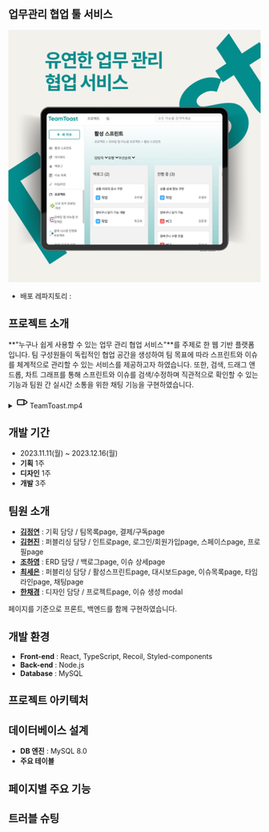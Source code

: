 ## 업무관리 협업 툴 서비스
<img src="https://github.com/CuteSeeun/Web-TeamToast/blob/main/cover.png" alt="홈 화면 예시" width="600" />

- 배포 레파지토리 : 

  
## 프로젝트 소개
**"누구나 쉽게 사용할 수 있는 업무 관리 협업 서비스"**를 주제로 한 웹 기반 플랫폼입니다. 팀 구성원들이 독립적인 협업 공간을 생성하여 팀 목표에 따라 스프린트와 이슈를 체계적으로 관리할 수 있는 서비스를 제공하고자 하였습니다. 또한, 검색, 드래그 앤 드롭, 차트 그래프를 통해 스프린트와 이슈를 검색/수정하며 직관적으로 확인할 수 있는 기능과 팀원 간 실시간 소통을 위한 채팅 기능을 구현하였습니다.

<details>
  <summary>
    <svg xmlns="http://www.w3.org/2000/svg" width="24" height="24" viewBox="0 0 24 24" fill="none" stroke="currentColor" stroke-width="2" stroke-linecap="round" stroke-linejoin="round">
  <rect x="3" y="7" width="13" height="10" rx="2" ry="2"></rect>
  <polygon points="16 7 22 11 22 13 16 17 16 7"></polygon>
</svg>
    TeamToast.mp4
  </summary>

  [![유튜브 미리보기 이미지](https://img.youtube.com/vi/영상_ID/0.jpg)](https://www.youtube.com/watch?v=영상_ID)
</details>


## 개발 기간
- 2023.11.11(월) ~ 2023.12.16(월)
- **기획** 1주
- **디자인** 1주
- **개발** 3주


## 팀원 소개
- **[김정연](https://github.com/lakelover0611)** : 기획 담당  /  팀목록page, 결제/구독page
- **[김현진](https://github.com/0515khj)** : 퍼블리싱 담당  /  인트로page, 로그인/회원가입page, 스페이스page, 프로필page
- **[조하영](https://github.com/bigbro5232)** : ERD 담당  /  백로그page, 이슈 상세page
- **[최세은](https://github.com/CuteSeeun)** : 퍼블리싱 담당  /  활성스프린트page, 대시보드page, 이슈목록page, 타임라인page, 채팅page
- **[한채경](https://github.com/gch2505)** : 디자인 담당  /  프로젝트page, 이슈 생성 modal

페이지를 기준으로 프론트, 백엔드를 함께 구현하였습니다.


## 개발 환경
- **Front-end** : React, TypeScript, Recoil, Styled-components
- **Back-end** : Node.js
- **Database** : MySQL

## 프로젝트 아키텍처


## 데이터베이스 설계
- **DB 엔진** : MySQL 8.0
- **주요 테이블**


## 페이지별 주요 기능



## 트러블 슈팅

